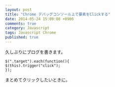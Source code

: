 ```yaml
---
layout: post
title: "Chrome デバッグコンソール上で要素をClickする"
date: 2014-05-24 15:09:08 +0900
comments: true
category: Javascript
tags: Javascript Chrome
published: true
---
```


久しぶりにブログを書きます。

```
$(".target").each(function(){
$(this).trigger("click");
});
```

まとめてクリックしたいときに。

